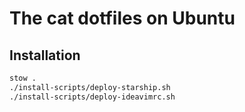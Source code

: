 # The cat dotfiles on Ubuntu

## Installation 

```sh 
stow .
./install-scripts/deploy-starship.sh
./install-scripts/deploy-ideavimrc.sh
```

